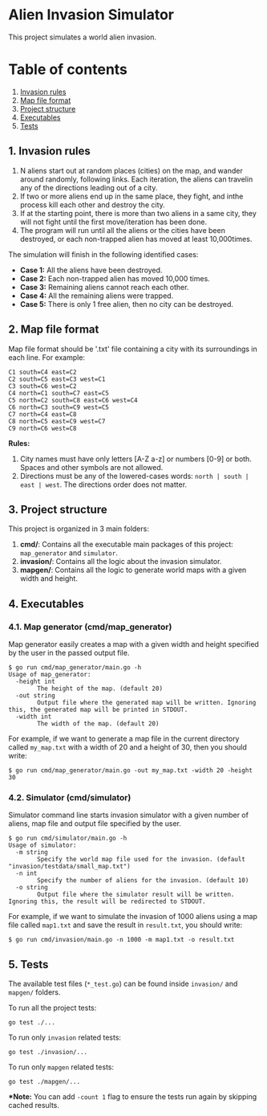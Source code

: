# Alien Invasion Simulator

This project simulates a world alien invasion.

# Table of contents

1. [Invasion rules](#1-invasion-rules)
2. [Map file format](#2-map-file-format)
3. [Project structure](#3-project-structure)
4. [Executables](#4-executables)
5. [Tests](#5-tests)

## 1. Invasion rules

1. N ​aliens​ ​start​ ​out​ ​at​ ​random​ ​places (cities) ​on​ ​the​ ​map,​ ​and​ ​wander​ ​around​ ​randomly, following​ ​links.​ ​Each​ ​iteration,​ ​the​ ​aliens​ ​can​ ​travel​ ​in​ ​any​ ​of​ ​the​ ​directions leading​ ​out​ ​of​ ​a​ ​city.​
2. If two or more aliens end up in​ ​the​ ​same​ ​place,​ ​they​ ​fight,​ ​and​ ​in​ ​the​ ​process​ ​kill each​ ​other​ ​and​ ​destroy​ ​the​ ​city.​
3. If at the starting point, there is more than two aliens in a same city, they will not fight until the first move/iteration has been done.
4. The​ ​program​ ​will ​run​ ​until​ ​all​ ​the​ ​aliens or the cities​ ​have​ ​been destroyed,​ ​or​ ​each​ ​non-trapped alien​ ​has​ ​moved​ ​at​ ​least​ ​10,000​ ​times.

The simulation will finish in the following identified cases:

- **Case 1:** All the aliens have been destroyed.
- **Case 2:** Each non-trapped alien has moved 10,000 times.
- **Case 3:** Remaining aliens cannot reach each other.
- **Case 4:** All the remaining aliens were trapped.
- **Case 5:** There is only 1 free alien, then no city can be destroyed.

## 2. Map file format

Map file format should be '.txt' file containing a city with its surroundings in each line. For example:

```
C1 south=C4 east=C2
C2 south=C5 east=C3 west=C1
C3 south=C6 west=C2
C4 north=C1 south=C7 east=C5
C5 north=C2 south=C8 east=C6 west=C4
C6 north=C3 south=C9 west=C5
C7 north=C4 east=C8
C8 north=C5 east=C9 west=C7
C9 north=C6 west=C8
```

**Rules:**

1. City names must have only letters [A-Z a-z] or numbers [0-9] or both. Spaces and other symbols are not allowed.
2. Directions must be any of the lowered-cases words: `north | south | east | west`. The directions order does not matter.

## 3. Project structure

This project is organized in 3 main folders:

1. **cmd/**: Contains all the executable main packages of this project: `map_generator` and `simulator`.
2. **invasion/**: Contains all the logic about the invasion simulator.
3. **mapgen/**: Contains all the logic to generate world maps with a given width and height.

## 4. Executables

### 4.1. Map generator (cmd/map_generator)

Map generator easily creates a map with a given width and height specified by the user in the passed output file.

```
$ go run cmd/map_generator/main.go -h
Usage of map_generator:
  -height int
        The height of the map. (default 20)
  -out string
        Output file where the generated map will be written. Ignoring this, the generated map will be printed in STDOUT.
  -width int
        The width of the map. (default 20)
```

For example, if we want to generate a map file in the current directory called `my_map.txt` with a width of 20 and a height of 30, then you should write:

```
$ go run cmd/map_generator/main.go -out my_map.txt -width 20 -height 30
```

### 4.2. Simulator (cmd/simulator)

Simulator command line starts invasion simulator with a given number of aliens, map file and output file specified by the user.

```
$ go run cmd/simulator/main.go -h
Usage of simulator:
  -m string
        Specify the world map file used for the invasion. (default "invasion/testdata/small_map.txt")
  -n int
        Specify the number of aliens for the invasion. (default 10)
  -o string
        Output file where the simulator result will be written. Ignoring this, the result will be redirected to STDOUT.
```

For example, if we want to simulate the invasion of 1000 aliens using a map file called `map1.txt` and save the result in `result.txt`, you should write:

```
$ go run cmd/invasion/main.go -n 1000 -m map1.txt -o result.txt
```

## 5. Tests

The available test files (`*_test.go`) can be found inside `invasion/` and `mapgen/` folders.

To run all the project tests:

`go test ./...`

To run only `invasion` related tests:

`go test ./invasion/...`

To run only `mapgen` related tests:

`go test ./mapgen/...`

**\*Note:** You can add `-count 1` flag to ensure the tests run again by skipping cached results.
